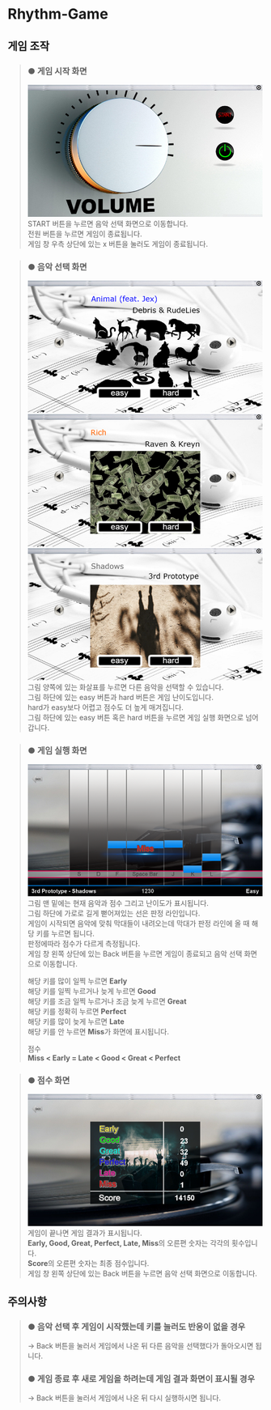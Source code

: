 # Rhythm-Game

## 게임 조작
> ### ● 게임 시작 화면  
> ![게임 시작 화면](./result_image/step4.png)  
> START 버튼을 누르면 음악 선택 화면으로 이동합니다.  
> 전원 버튼을 누르면 게임이 종료됩니다.  
> 게임 창 우측 상단에 있는 x 버튼을 눌러도 게임이 종료됩니다.
  
> ### ● 음악 선택 화면
> ![음악 선택 화면](./result_image/step7.png)  
> ![음악 선택 화면](./result_image/step7_2.png)  
> ![음악 선택 화면](./result_image/step7_3.png)  
> 그림 양쪽에 있는 화살표를 누르면 다른 음악을 선택할 수 있습니다.  
> 그림 하단에 있는 easy 버튼과 hard 버튼은 게임 난이도입니다.  
> hard가 easy보다 어렵고 점수도 더 높게 매겨집니다.  
> 그림 하단에 있는 easy 버튼 혹은 hard 버튼을 누르면 게임 실행 화면으로 넘어갑니다.  
  
> ### ● 게임 실행 화면
> ![게임 실행 화면](./result_image/step16.png)  
> 그림 맨 밑에는 현재 음악과 점수 그리고 난이도가 표시됩니다.  
> 그림 하단에 가로로 길게 뻗어져있는 선은 판정 라인입니다.  
> 게임이 시작되면 음악에 맞춰 막대들이 내려오는데 막대가 판정 라인에 올 때 해당 키를 누르면 됩니다.  
> 판정에따라 점수가 다르게 측정됩니다.  
> 게임 창 왼쪽 상단에 있는 Back 버튼을 누르면 게임이 종료되고 음악 선택 화면으로 이동합니다.  
>  
> 해당 키를 많이 일찍 누르면 **Early**  
> 해당 키를 일찍 누르거나 늦게 누르면 **Good**  
> 해당 키를 조금 일찍 누르거나 조금 늦게 누르면 **Great**  
> 해당 키를 정확히 누르면 **Perfect**  
> 해당 키를 많이 늦게 누르면 **Late**  
> 해당 키를 안 누르면 **Miss**가 화면에 표시됩니다.  
>  
> 점수  
> **Miss < Early = Late < Good < Great < Perfect**
  
> ### ● 점수 화면
> ![점수 화면](./result_image/step17.png)  
> 게임이 끝나면 게임 결과가 표시됩니다.  
> **Early, Good, Great, Perfect, Late, Miss**의 오른편 숫자는 각각의 횟수입니다.  
> **Score**의 오른편 숫자는 최종 점수입니다.  
> 게임 창 왼쪽 상단에 있는 Back 버튼을 누르면 음악 선택 화면으로 이동합니다.  

## 주의사항
> ### ● 음악 선택 후 게임이 시작했는데 키를 눌러도 반응이 없을 경우  
> -> Back 버튼을 눌러서 게임에서 나온 뒤 다른 음악을 선택했다가 돌아오시면 됩니다.
>  
> ### ● 게임 종료 후 새로 게임을 하려는데 게임 결과 화면이 표시될 경우  
> -> Back 버튼을 눌러서 게임에서 나온 뒤 다시 실행하시면 됩니다.
